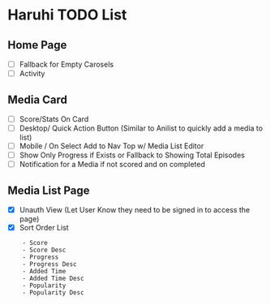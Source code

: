 # Haruhi TODO List

## Home Page

- [ ] Fallback for Empty Carosels
- [ ] Activity

## Media Card

- [ ] Score/Stats On Card
- [ ] Desktop/ Quick Action Button (Similar to Anilist to quickly add a media to list)
- [ ] Mobile / On Select Add to Nav Top w/ Media List Editor
- [ ] Show Only Progress if Exists or Fallback to Showing Total Episodes
- [ ] Notification for a Media if not scored and on completed

## Media List Page

- [x] Unauth View (Let User Know they need to be signed in to access the page)
- [x] Sort Order List

```
    - Score
    - Score Desc
    - Progress
    - Progress Desc
    - Added Time
    - Added Time Desc
    - Popularity
    - Popularity Desc
```
